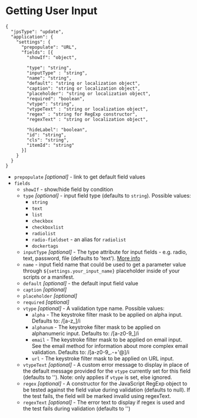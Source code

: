 # Getting User Input


```
{
  "jpsType": "update",
  "application": {
    "settings": {
      "prepopulate": "URL",
      "fields": [{
        "showIf": "object",

        "type": "string",
        "inputType" : "string",
        "name": "string",
        "default": "string or localization object",
        "caption": "string or localization object",
        "placeholder": "string or localization object",
        "required": "boolean",
        "vtype": "string",
        "vtypeText" : "string or localization object", 
        "regex" : "string for RegExp constructor",
        "regexText" : "string or localization object", 

        "hideLabel": "boolean",
        "id": "string",
        "cls": "string",
        "itemId": "string"
      }]
    }
  }
}
```

- `prepopulate` *[optional]* - link to get default field values 
- `fields`
    - `showIf` - show/hide field by condition
    - `type` *[optional]* - input field type (defaults to `string`). Possible values:
        * `string`
        * `text`                                                                           
        * `list`
        * `checkbox`
        * `checkboxlist`
        * `radiolist` 
        * `radio-fieldset` - an alias for `radiolist`  
        * `dockertags`        
    - `inputType` *[optional]* - The type attribute for input fields - e.g. radio, text, password, file (defaults to 'text'). [More info](https://www.w3.org/wiki/HTML/Elements/input#Point)        
    - `name` - input field name that could be used to get a parameter value through `${settings.your_input_name}` placeholder inside of your scripts or a manifest. 
    - `default` *[optional]* - the default input field value
    - `caption` *[optional]*
    - `placeholder` *[optional]*
    - `required` *[optional]*
    - `vtype` *[optional]* - A validation type name. Possible values:
        - `alpha` - The keystroke filter mask to be applied on alpha input. Defaults to: /[a-z_]/i
        - `alphanum` - The keystroke filter mask to be applied on alphanumeric input. Defaults to: /[a-z0-9_]/i
        - `email` - The keystroke filter mask to be applied on email input. See the email method for information about more complex email validation. Defaults to: /[a-z0-9_.-+\'@]/i
        - `url` - The keystroke filter mask to be applied on URL input.                      
    - `vtypeText` *[optional]* - A custom error message to display in place of the default message provided for the `vtype` currently set for this field (defaults to ''). Note: only applies if `vtype` is set, else ignored.
    - `regex` *[optional]* - A constructor for the JavaScript RegExp object to be tested against the field value during validation (defaults to null). If the test fails, the field will be marked invalid using regexText.
    - `regexText` *[optional]* - The error text to display if regex is used and the test fails during validation (defaults to '')                               

 
